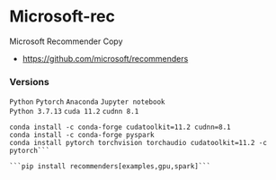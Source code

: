 # Microsoft-rec
Microsoft Recommender Copy
- https://github.com/microsoft/recommenders   

### Versions
`Python` `Pytorch` `Anaconda` `Jupyter notebook`   
`Python 3.7.13` `cuda 11.2` `cudnn 8.1`   

```
conda install -c conda-forge cudatoolkit=11.2 cudnn=8.1
conda install -c conda-forge pyspark
conda install pytorch torchvision torchaudio cudatoolkit=11.2 -c pytorch```

```pip install recommenders[examples,gpu,spark]```
